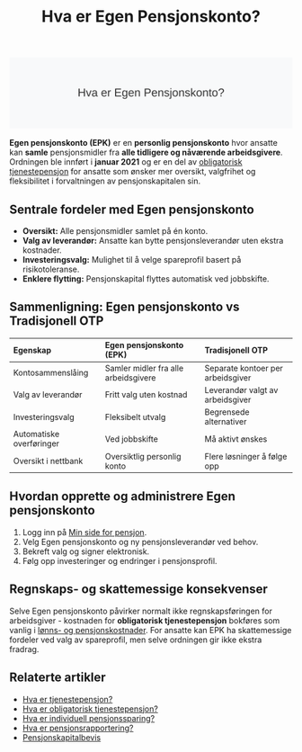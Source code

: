 ﻿---
title: "Hva er Egen Pensjonskonto?"
seoTitle: "Hva er egen pensjonskonto? | Samle pensjon og få bedre oversikt"
description: "Egen pensjonskonto samler pensjonsmidler fra tidligere og nåværende arbeidsgivere. Lær hvordan ordningen fungerer, fordeler, og hvordan du kommer i gang."
summary: "Kort forklaring av egen pensjonskonto: hva det er, fordeler og praktiske steg for å ta i bruk ordningen."
---

![Illustrasjon av Egen Pensjonskonto](hva-er-egen-pensjonskonto-image.svg)

**Egen pensjonskonto (EPK)** er en **personlig pensjonskonto** hvor ansatte kan **samle** pensjonsmidler fra **alle tidligere og nåværende arbeidsgivere**. Ordningen ble innført i **januar 2021** og er en del av [obligatorisk tjenestepensjon](/blogs/regnskap/obligatorisk-tjenestepensjon "Hva er obligatorisk tjenestepensjon?") for ansatte som ønsker mer oversikt, valgfrihet og fleksibilitet i forvaltningen av pensjonskapitalen sin.

## Sentrale fordeler med Egen pensjonskonto

* **Oversikt:** Alle pensjonsmidler samlet på én konto.
* **Valg av leverandør:** Ansatte kan bytte pensjonsleverandør uten ekstra kostnader.
* **Investeringsvalg:** Mulighet til å velge spareprofil basert på risikotoleranse.
* **Enklere flytting:** Pensjonskapital flyttes automatisk ved jobbskifte.

## Sammenligning: Egen pensjonskonto vs Tradisjonell OTP

| Egenskap                  | Egen pensjonskonto (EPK)              | Tradisjonell OTP                     |
|:--------------------------|:--------------------------------------|:-------------------------------------|
| Kontosammenslåing         | Samler midler fra alle arbeidsgivere  | Separate kontoer per arbeidsgiver    |
| Valg av leverandør        | Fritt valg uten kostnad               | Leverandør valgt av arbeidsgiver     |
| Investeringsvalg          | Fleksibelt utvalg                     | Begrensede alternativer              |
| Automatiske overføringer  | Ved jobbskifte                        | Må aktivt ønskes                      |
| Oversikt i nettbank        | Oversiktlig personlig konto           | Flere løsninger å følge opp          |

## Hvordan opprette og administrere Egen pensjonskonto

1. Logg inn på [Min side for pensjon](/blogs/regnskap/hva-er-pensjonsrapportering "Hva er Pensjonsrapportering? Komplett Guide til Pensjon i Regnskap").
2. Velg Egen pensjonskonto og ny pensjonsleverandør ved behov.
3. Bekreft valg og signer elektronisk.
4. Følg opp investeringer og endringer i pensjonsprofil.

## Regnskaps- og skattemessige konsekvenser

Selve Egen pensjonskonto påvirker normalt ikke regnskapsføringen for arbeidsgiver - kostnaden for **obligatorisk tjenestepensjon** bokføres som vanlig i [lønns- og pensjonskostnader](/blogs/regnskap/hva-er-lonnskostnader "Hva er Lønnskostnader? Komplett Guide til Lønnskostnader i Regnskap"). For ansatte kan EPK ha skattemessige fordeler ved valg av spareprofil, men selve ordningen gir ikke ekstra fradrag.

## Relaterte artikler

* [Hva er tjenestepensjon?](/blogs/regnskap/hva-er-tjenestepensjon "Hva er Tjenestepensjon? Komplett Guide til Bedriftspensjon og Regnskapsføring")
* [Hva er obligatorisk tjenestepensjon?](/blogs/regnskap/obligatorisk-tjenestepensjon "Hva er obligatorisk tjenestepensjon?")
* [Hva er individuell pensjonssparing?](/blogs/regnskap/hva-er-individuell-pensjonssparing "Hva er individuell pensjonssparing? IPS og andre spareformer")
* [Hva er pensjonsrapportering?](/blogs/regnskap/hva-er-pensjonsrapportering "Hva er Pensjonsrapportering? Komplett Guide til Pensjon i Regnskap")
* [Pensjonskapitalbevis](/blogs/regnskap/pensjonskapitalbevis "Pensjonskapitalbevis: Hva er pensjonskapitalbevis?")











